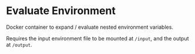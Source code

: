 # Evaluate Environment

Docker container to expand / evaluate nested environment variables.

Requires the input environment file to be mounted at `/input`, and the output at `/output`.
